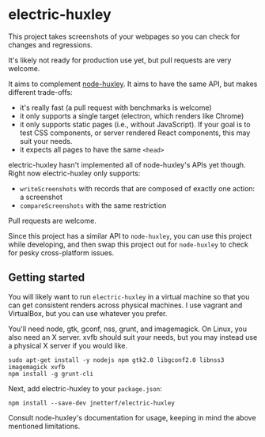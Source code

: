 # electric-huxley
This project takes screenshots of your webpages so you can check for changes and regressions.

It's likely not ready for production use yet, but pull requests are very welcome.

It aims to complement [node-huxley](https://github.com/chenglou/node-huxley). It aims to have the same API, but
makes different trade-offs:
 - it's really fast (a pull request with benchmarks is welcome)
 - it only supports a single target (electron, which renders like Chrome)
 - it only supports static pages (i.e., without JavaScript). If your goal is to test CSS components, or server
 rendered React components, this may suit your needs.
 - it expects all pages to have the same `<head>`

electric-huxley hasn't implemented all of node-huxley's APIs yet though. Right now electric-huxley only supports:
 - `writeScreenshots` with records that are composed of exactly one action: a screenshot
 - `compareScreenshots` with the same restriction

Pull requests are welcome.
 
Since this project has a similar API to `node-huxley`, you can use this project while developing, and then swap
this project out for `node-huxley` to check for pesky cross-platform issues.

## Getting started

You will likely want to run `electric-huxley` in a virtual machine so that you can get consistent renders across
physical machines. I use vagrant and VirtualBox, but you can use whatever you prefer.

You'll need node, gtk, gconf, nss, grunt, and imagemagick. On Linux, you also need an X server. xvfb should suit your
needs, but you may instead use a physical X server if you would like.
```
sudo apt-get install -y nodejs npm gtk2.0 libgconf2.0 libnss3 imagemagick xvfb
npm install -g grunt-cli
```

Next, add electric-huxley to your `package.json`:
```
npm install --save-dev jnetterf/electric-huxley
```

Consult node-huxley's documentation for usage, keeping in mind the above mentioned limitations.
